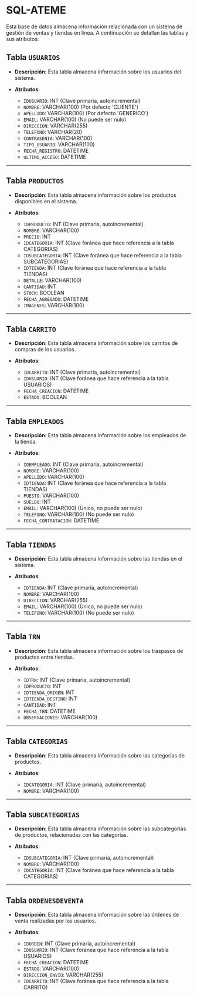 # SQL-ATEME
Esta base de datos almacena información relacionada con un sistema de gestión de ventas y tiendas en línea. A continuación se detallan las tablas y sus atributos:

## Tabla `USUARIOS`

- **Descripción**: Esta tabla almacena información sobre los usuarios del sistema.

- **Atributos**: 
  - `IDUSUARIO`: INT (Clave primaria, autoincremental)
  - `NOMBRE`: VARCHAR(100) (Por defecto 'CLIENTE')
  - `APELLIDO`: VARCHAR(100) (Por defecto 'GENERICO')
  - `EMAIL`: VARCHAR(100) (No puede ser nulo)
  - `DIRECCION`: VARCHAR(255)
  - `TELEFONO`: VARCHAR(20)
  - `CONTRASENIA`: VARCHAR(100)
  - `TIPO_USUARIO`: VARCHAR(100)
  - `FECHA_REGISTRO`: DATETIME
  - `ULTIMO_ACCESO`: DATETIME

---

## Tabla `PRODUCTOS`

- **Descripción**: Esta tabla almacena información sobre los productos disponibles en el sistema.

- **Atributos**: 
  - `IDPRODUCTO`: INT (Clave primaria, autoincremental)
  - `NOMBRE`: VARCHAR(100)
  - `PRECIO`: INT
  - `IDCATEGORIA`: INT (Clave foránea que hace referencia a la tabla CATEGORIAS)
  - `IDSUBCATEGORIA`: INT (Clave foránea que hace referencia a la tabla SUBCATEGORIAS)
  - `IDTIENDA`: INT (Clave foránea que hace referencia a la tabla TIENDAS)
  - `DETALLE`: VARCHAR(100)
  - `CANTIDAD`: INT
  - `STOCK`: BOOLEAN
  - `FECHA_AGREGADO`: DATETIME
  - `IMAGENES`: VARCHAR(100)

---

## Tabla `CARRITO`

- **Descripción**: Esta tabla almacena información sobre los carritos de compras de los usuarios.

- **Atributos**: 
  - `IDCARRITO`: INT (Clave primaria, autoincremental)
  - `IDUSUARIO`: INT (Clave foránea que hace referencia a la tabla USUARIOS)
  - `FECHA_CREACION`: DATETIME
  - `ESTADO`: BOOLEAN

---

## Tabla `EMPLEADOS`

- **Descripción**: Esta tabla almacena información sobre los empleados de la tienda.

- **Atributos**: 
  - `IDEMPLEADO`: INT (Clave primaria, autoincremental)
  - `NOMBRE`: VARCHAR(100)
  - `APELLIDO`: VARCHAR(100)
  - `IDTIENDA`: INT (Clave foránea que hace referencia a la tabla TIENDAS)
  - `PUESTO`: VARCHAR(100)
  - `SUELDO`: INT
  - `EMAIL`: VARCHAR(100) (Único, no puede ser nulo)
  - `TELEFONO`: VARCHAR(100) (No puede ser nulo)
  - `FECHA_CONTRATACION`: DATETIME

---

## Tabla `TIENDAS`

- **Descripción**: Esta tabla almacena información sobre las tiendas en el sistema.

- **Atributos**: 
  - `IDTIENDA`: INT (Clave primaria, autoincremental)
  - `NOMBRE`: VARCHAR(100)
  - `DIRECCION`: VARCHAR(255)
  - `EMAIL`: VARCHAR(100) (Único, no puede ser nulo)
  - `TELEFONO`: VARCHAR(100) (No puede ser nulo)

---

## Tabla `TRN`

- **Descripción**: Esta tabla almacena información sobre los traspasos de productos entre tiendas.

- **Atributos**: 
  - `IDTRN`: INT (Clave primaria, autoincremental)
  - `IDPRODUCTO`: INT
  - `IDTIENDA_ORIGEN`: INT
  - `IDTIENDA_DESTINO`: INT
  - `CANTIDAD`: INT
  - `FECHA_TRN`: DATETIME
  - `OBSERVACIONES`: VARCHAR(100)

---

## Tabla `CATEGORIAS`

- **Descripción**: Esta tabla almacena información sobre las categorías de productos.

- **Atributos**: 
  - `IDCATEGORIA`: INT (Clave primaria, autoincremental)
  - `NOMBRE`: VARCHAR(100)

---

## Tabla `SUBCATEGORIAS`

- **Descripción**: Esta tabla almacena información sobre las subcategorías de productos, relacionadas con las categorías.

- **Atributos**: 
  - `IDSUBCATEGORIA`: INT (Clave primaria, autoincremental)
  - `NOMBRE`: VARCHAR(100)
  - `IDCATEGORIA`: INT (Clave foránea que hace referencia a la tabla CATEGORIAS)

---

## Tabla `ORDENESDEVENTA`

- **Descripción**: Esta tabla almacena información sobre las órdenes de venta realizadas por los usuarios.

- **Atributos**: 
  - `IDORDEN`: INT (Clave primaria, autoincremental)
  - `IDUSUARIO`: INT (Clave foránea que hace referencia a la tabla USUARIOS)
  - `FECHA_CREACION`: DATETIME
  - `ESTADO`: VARCHAR(100)
  - `DIRECCION_ENVIO`: VARCHAR(255)
  - `IDCARRITO`: INT (Clave foránea que hace referencia a la tabla CARRITO)
